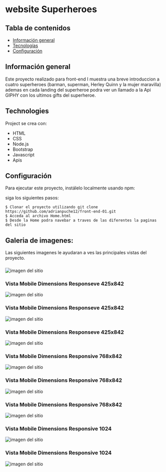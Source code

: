 # website Superheroes


## Tabla de contenidos 
* [Información general](#información-general) 
* [Tecnologías](#tecnologías) 
* [Configuración](#configuración) 

## Información general 

Este proyecto realizado para front-end I muestra una breve introduccion a cuatro superheroes (barman, superman, Herley Quinn y la mujer maravilla) ademas en cada landing del superheroe podra ver un llamado a la Api  GIPHY con los ultimos gifts del superheroe.
	
## Technologies 
Project se crea con: 

* HTML
* CSS
* Node.js
* Bootstrap
* Javascript
* Apis 
	
## Configuración 
Para ejecutar este proyecto, instálelo localmente usando npm: 


siga los siguientes pasos:

``` 
$ Clonar el proyecto utilizando git clone https://github.com/adrianpuche12/front-end-01.git
$ Acceda al archivo Home.html
$ Desde la Home podra navebar a traves de las diferentes la paginas del sitio

```

## Galeria de imagenes:

Las siguientes imagenes le ayudaran a ves las principales vistas del proyecto.

### 
![imagen del sitio]()


### Vista Mobile Dimensions Responseve 425x842
![imagen del sitio](https://github.com/adrianpuche12/front-end-01/blob/master/root/images-readme/Dimensions-Responseve-425x842.png)


### Vista Mobile Dimensions Responseve 425x842
![imagen del sitio](https://github.com/adrianpuche12/front-end-01/blob/master/root/images-readme/Dimensions-Responsive%20425x842.png)


### Vista Mobile Dimensions Responseve 425x842
![imagen del sitio](https://github.com/adrianpuche12/front-end-01/blob/master/root/images-readme/Dimensions-Responsive-425x842-(3).png)


### Vista Mobile Dimensions Responsive 768x842
![imagen del sitio](https://github.com/adrianpuche12/front-end-01/blob/master/root/images-readme/Dimensions-Responsive%20768x842.png)


### Vista Mobile Dimensions Responsive 768x842
![imagen del sitio](https://github.com/adrianpuche12/front-end-01/blob/master/root/images-readme/Dimensions-Responsive%20768x842-(3).png)


### Vista Mobile Dimensions Responsive 768x842
![imagen del sitio](https://github.com/adrianpuche12/front-end-01/blob/master/root/images-readme/Dimensions-Responsive%20768x842.png)


### Vista Mobile Dimensions Responsive 1024
![imagen del sitio](https://github.com/adrianpuche12/front-end-01/blob/master/root/images-readme/Dimensions-Responsive-1024-(3).png)


### Vista Mobile Dimensions Responsive 1024
![imagen del sitio](https://github.com/adrianpuche12/front-end-01/blob/master/root/images-readme/Dimensions-Responsive%201024.png)
